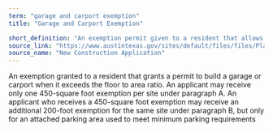 ```yaml
---
term: "garage and carport exemption"
title: "Garage and Carport Exemption"

short_definition: "An exemption permit given to a resident that allows them to build a garage or carport when it is more than the Floor to Area Ratio (FAR)."
source_link: "https://www.austintexas.gov/sites/default/files/files/Planning/Applications_Forms/new_con_addtn_app_AWU.pdf"
source_name: "New Construction Application"
---
```

An exemption granted to a resident that grants a permit to build a garage or carport when it exceeds the floor to area ratio.
An applicant may receive only one 450-square foot exemption per site under paragraph A. An applicant who receives a 450-square foot exemption may receive an additional 200-foot exemption for the same site under paragraph B, but only for an attached parking area used to meet minimum parking requirements
